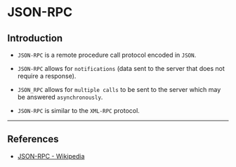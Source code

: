 # JSON-RPC

## Introduction

* `JSON-RPC` is a remote procedure call protocol encoded in `JSON`. 

* `JSON-RPC` allows for `notifications` (data sent to the server that does not require a response).

* `JSON_RPC` allows for `multiple calls` to be sent to the server which may be answered `asynchronously`. 

* `JSON-RPC` is similar to the `XML-RPC` protocol. 

---

## References

* [JSON-RPC - Wikipedia](https://en.wikipedia.org/wiki/JSON-RPC)

